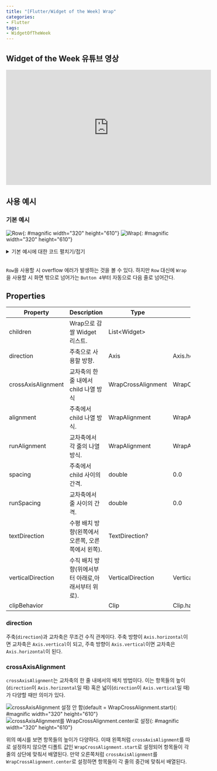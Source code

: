 ```yaml
---
title: "[Flutter/Widget of the Week] Wrap"
categories:
- Flutter
tags:
- WidgetOfTheWeek
---
```


## Widget of the Week 유튜브 영상

<iframe width="560" height="315" src="https://www.youtube.com/embed/z5iw2SeFx2M?cc_load_policy=1" frameborder="0" allowfullscreen></iframe>

<br>



## 사용 예시

### 기본 예시

![Row](/assets/flutter/WidgetOfTheWeek/3.Wrap/Example1.png){: #magnific width="320" height="610"}
![Wrap](/assets/flutter/WidgetOfTheWeek/3.Wrap/Example2.png){: #magnific width="320" height="610"}

<details markdown="1">
  <summary>기본 예시에 대한 코드 펼치기/접기</summary>

``` dart
Wrap(
  children: [
    RaisedButton(
      onPressed: (){},
      child: Text("Button 1"),
    ),
    RaisedButton(
      onPressed: (){},
      child: Text("Button 2"),
    ),
    RaisedButton(
      onPressed: (){},
      child: Text("Button 3"),
    ),
    RaisedButton(
      onPressed: (){},
      child: Text("Button 4"),
    ),
    RaisedButton(
      onPressed: (){},
      child: Text("Button 5"),
    ),
    RaisedButton(
      onPressed: (){},
      child: Text("Button 6"),
    ),
  ],
),
```

</details>
<br>

`Row`을 사용할 시 overflow 에러가 발생하는 것을 볼 수 있다. 하지만 `Row` 대신에 `Wrap`을 사용할 시 화면 밖으로 넘어가는 `Button 4`부터 자동으로 다음 줄로 넘어간다.

## Properties

| Property           	| Description 	| Type               	| Default                  	|
|--------------------	|-------------	|--------------------	|--------------------------	|
| children           	| Wrap으로 감쌀 Widget 리스트.	| List\<Widget>       	|                          	|
| direction          	| 주축으로 사용할 방향.	| Axis               	| Axis.horizontal          	|
| crossAxisAlignment 	| 교차축의 한 줄 내에서 child 나열 방식 | WrapCrossAlignment 	| WrapCrossAlignment.start 	|
| alignment          	| 주축에서 child 나열 방식. | WrapAlignment      	| WrapAlignment.start      	|
| runAlignment       	| 교차축에서 각 줄의 나열 방식.	| WrapAlignment      	| WrapAlignment.start      	|
| spacing            	| 주축에서	child 사이의 간격. | double             	| 0.0                      	|
| runSpacing         	| 교차축에서 줄 사이의 간격. | double             	| 0.0                      	|
| textDirection      	| 수평 배치 방향(왼쪽에서 오른쪽, 오른쪽에서 왼쪽). | TextDirection?      	|                          	|
| verticalDirection  	| 수직 배치 방향(위에서부터 아래로,아래서부터 위로).	| VerticalDirection  	| VerticalDirection.down   	|
| clipBehavior       	|             	| Clip               	| Clip.hardEdge            	|

### direction

주축(`direction`)과 교차축은 무조건 수직 관계이다. 주축 방향이 `Axis.horizontal`이면 교차축은 `Axis.vertical`이 되고, 주축 방향이 `Axis.vertical`이면 교차축은 `Axis.horizontal`이 된다.

### crossAxisAlignment

`crossAxisAlignment`는 교차축의 한 줄 내에서의 배치 방법이다. 이는 항목들의 높이(`direction`이 `Axis.horizontal`일 때) 혹은 넓이(`direction`이 `Axis.vertical`일 때)가 다양할 때만 의미가 있다.

![crossAxisAlignment 설정 안 함(default = WrapCrossAlignment.start)](/assets/flutter/WidgetOfTheWeek/3.Wrap/Example3.png){: #magnific width="320" height="610"}
![crossAxisAlignment를 WrapCrossAlignment.center로 설정](/assets/flutter/WidgetOfTheWeek/3.Wrap/Example4.png){: #magnific width="320" height="610"}

위의 예시를 보면 항목들의 높이가 다양하다. 이때 왼쪽처럼 `crossAxisAlignment`를 따로 설정하지 않으면 디폴트 값인 `WrapCrossAlignment.start`로 설정되어 항목들이 각 줄의 상단에 맞춰서 배열된다. 만약 오른쪽처럼 `crossAxisAlignment`를 `WrapCrossAlignment.center`로 설정하면 항목들이 각 줄의 중간에 맞춰서 배열된다.
